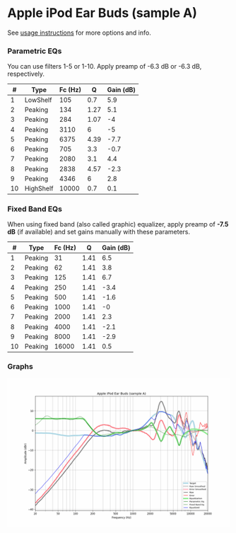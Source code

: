 # Apple iPod Ear Buds (sample A)
See [usage instructions](https://github.com/jaakkopasanen/AutoEq#usage) for more options and info.

### Parametric EQs
You can use filters 1-5 or 1-10. Apply preamp of -6.3 dB or -6.3 dB, respectively.

|   # | Type      |   Fc (Hz) |    Q |   Gain (dB) |
|-----|-----------|-----------|------|-------------|
|   1 | LowShelf  |       105 | 0.7  |         5.9 |
|   2 | Peaking   |       134 | 1.27 |         5.1 |
|   3 | Peaking   |       284 | 1.07 |        -4   |
|   4 | Peaking   |      3110 | 6    |        -5   |
|   5 | Peaking   |      6375 | 4.39 |        -7.7 |
|   6 | Peaking   |       705 | 3.3  |        -0.7 |
|   7 | Peaking   |      2080 | 3.1  |         4.4 |
|   8 | Peaking   |      2838 | 4.57 |        -2.3 |
|   9 | Peaking   |      4346 | 6    |         2.8 |
|  10 | HighShelf |     10000 | 0.7  |         0.1 |

### Fixed Band EQs
When using fixed band (also called graphic) equalizer, apply preamp of **-7.5 dB** (if available) and set gains manually with these parameters.

|   # | Type    |   Fc (Hz) |    Q |   Gain (dB) |
|-----|---------|-----------|------|-------------|
|   1 | Peaking |        31 | 1.41 |         6.5 |
|   2 | Peaking |        62 | 1.41 |         3.8 |
|   3 | Peaking |       125 | 1.41 |         6.7 |
|   4 | Peaking |       250 | 1.41 |        -3.4 |
|   5 | Peaking |       500 | 1.41 |        -1.6 |
|   6 | Peaking |      1000 | 1.41 |        -0   |
|   7 | Peaking |      2000 | 1.41 |         2.3 |
|   8 | Peaking |      4000 | 1.41 |        -2.1 |
|   9 | Peaking |      8000 | 1.41 |        -2.9 |
|  10 | Peaking |     16000 | 1.41 |         0.5 |

### Graphs
![](./Apple%20iPod%20Ear%20Buds%20(sample%20A).png)
